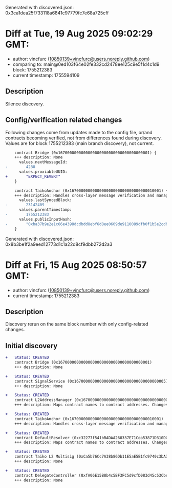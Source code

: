 Generated with discovered.json: 0x3ca1dea25f733118a6841c97779fc7e68a725cff

# Diff at Tue, 19 Aug 2025 09:02:29 GMT:

- author: vincfurc (<10850139+vincfurc@users.noreply.github.com>)
- comparing to: main@0ed103f64e02fe332cd2478ee125c9e5f1d4c1d9 block: 1755212383
- current timestamp: 1755594109

## Description

Silence discovery.

## Config/verification related changes

Following changes come from updates made to the config file,
or/and contracts becoming verified, not from differences found during
discovery. Values are for block 1755212383 (main branch discovery), not current.

```diff
    contract Bridge (0x1670000000000000000000000000000000000001) {
    +++ description: None
      values.nextMessageId:
-        4288
      values.proxiableUUID:
+        "EXPECT_REVERT"
    }
```

```diff
    contract TaikoAnchor (0x1670000000000000000000000000000000010001) {
    +++ description: Handles cross-layer message verification and manages EIP-1559 gas pricing for L2 operations. Anchors L1 block details to L2 for cross-layer communication.
      values.lastSyncedBlock:
-        23142409
      values.parentTimestamp:
-        1755212383
      values.publicInputHash:
-        "0xba37b9e2e1c66e4398dcdbdd8ebf6d8ee0609de9110089dfb0f1b5e2cdbe46c9"
    }
```

Generated with discovered.json: 0x8b3be1f2a9eed12773d1c1a22d8cf9dbb272d2a3

# Diff at Fri, 15 Aug 2025 08:50:57 GMT:

- author: vincfurc (<10850139+vincfurc@users.noreply.github.com>)
- current timestamp: 1755212383

## Description

Discovery rerun on the same block number with only config-related changes.

## Initial discovery

```diff
+   Status: CREATED
    contract Bridge (0x1670000000000000000000000000000000000001)
    +++ description: None
```

```diff
+   Status: CREATED
    contract SignalService (0x1670000000000000000000000000000000000005)
    +++ description: None
```

```diff
+   Status: CREATED
    contract L2AddressManager (0x1670000000000000000000000000000000000006)
    +++ description: Maps contract names to contract addresses. Changes in this mapping effectively act as contract upgrades.
```

```diff
+   Status: CREATED
    contract TaikoAnchor (0x1670000000000000000000000000000000010001)
    +++ description: Handles cross-layer message verification and manages EIP-1559 gas pricing for L2 operations. Anchors L1 block details to L2 for cross-layer communication.
```

```diff
+   Status: CREATED
    contract DefaultResolver (0xc32277f541bBADAA260337E71Cea53871D310DC8)
    +++ description: Maps contract names to contract addresses. Changes in this mapping effectively act as contract upgrades.
```

```diff
+   Status: CREATED
    contract Taiko L2 Multisig (0xCa5b76Cc7A38b86Db11E5aE5B1fc9740c3bA3DE8)
    +++ description: None
```

```diff
+   Status: CREATED
    contract DelegateController (0xfA06E15B8b4c5BF3FC5d9cfD083d45c53Cbe8C7C)
    +++ description: None
```
